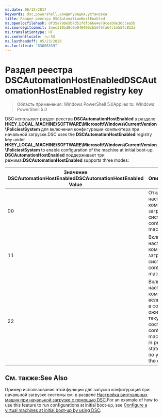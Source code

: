 ```yaml
---
ms.date: 06/12/2017
keywords: dsc,powershell,конфигурация,установка
title: Раздел реестра DSCAutomationHostEnabled
ms.openlocfilehash: 0f35a798e5b7d51fdfb66e4e79ceab0e36ccea5b
ms.sourcegitcommit: 2aec310ad0c0b048400cb56f6fa64c1e554c812a
ms.translationtype: HT
ms.contentlocale: ru-RU
ms.lasthandoff: 05/23/2020
ms.locfileid: "83808339"
---
```

# <a name="dscautomationhostenabled-registry-key"></a><span data-ttu-id="35ac6-103">Раздел реестра DSCAutomationHostEnabled</span><span class="sxs-lookup"><span data-stu-id="35ac6-103">DSCAutomationHostEnabled registry key</span></span>

> <span data-ttu-id="35ac6-104">Область применения: Windows PowerShell 5.0</span><span class="sxs-lookup"><span data-stu-id="35ac6-104">Applies to: Windows PowerShell 5.0</span></span>

<span data-ttu-id="35ac6-105">DSC использует раздел реестра **DSCAutomationHostEnabled** в разделе **HKEY_LOCAL_MACHINE\SOFTWARE\Microsoft\Windows\CurrentVersion\Policies\System** для включения конфигурации компьютера при начальной загрузке.</span><span class="sxs-lookup"><span data-stu-id="35ac6-105">DSC uses the **DSCAutomationHostEnabled** registry key under **HKEY_LOCAL_MACHINE\SOFTWARE\Microsoft\Windows\CurrentVersion\Policies\System** to enable configuration of the machine at initial boot-up.</span></span>
<span data-ttu-id="35ac6-106">**DSCAutomationHostEnabled** поддерживает три режима:</span><span class="sxs-lookup"><span data-stu-id="35ac6-106">**DSCAutomationHostEnabled** supports three modes:</span></span>

|  <span data-ttu-id="35ac6-107">Значение DSCAutomationHostEnabled</span><span class="sxs-lookup"><span data-stu-id="35ac6-107">DSCAutomationHostEnabled Value</span></span>  |  <span data-ttu-id="35ac6-108">Описание</span><span class="sxs-lookup"><span data-stu-id="35ac6-108">Description</span></span>   |
|---|---|
<span data-ttu-id="35ac6-109">0</span><span class="sxs-lookup"><span data-stu-id="35ac6-109">0</span></span> | <span data-ttu-id="35ac6-110">Отключение настройки компьютера при загрузке системы.</span><span class="sxs-lookup"><span data-stu-id="35ac6-110">Disable configuring the machine at boot-up.</span></span> |
<span data-ttu-id="35ac6-111">1</span><span class="sxs-lookup"><span data-stu-id="35ac6-111">1</span></span> | <span data-ttu-id="35ac6-112">Включение настройки компьютера при загрузке системы.</span><span class="sxs-lookup"><span data-stu-id="35ac6-112">Enable configuring the machine at boot-up.</span></span> |
<span data-ttu-id="35ac6-113">2</span><span class="sxs-lookup"><span data-stu-id="35ac6-113">2</span></span> | <span data-ttu-id="35ac6-114">Включение настройки компьютера, только если DSC находится в состоянии ожидания или в текущем состоянии.</span><span class="sxs-lookup"><span data-stu-id="35ac6-114">Enable configuring the machine only if DSC is in pending or current state.</span></span> <span data-ttu-id="35ac6-115">Это значение по умолчанию.</span><span class="sxs-lookup"><span data-stu-id="35ac6-115">This is the default value.</span></span> |

## <a name="see-also"></a><span data-ttu-id="35ac6-116">См. также:</span><span class="sxs-lookup"><span data-stu-id="35ac6-116">See Also</span></span>

<span data-ttu-id="35ac6-117">Пример использования этой функции для запуска конфигураций при начальной загрузке системы см. в разделе [Настройка виртуальных машин при начальной загрузке с помощью DSC](bootstrapDsc.md).</span><span class="sxs-lookup"><span data-stu-id="35ac6-117">For an example of how to use this feature to run configurations at initial boot-up, see [Configure a virtual machines at initial boot-up by using DSC](bootstrapDsc.md).</span></span>
